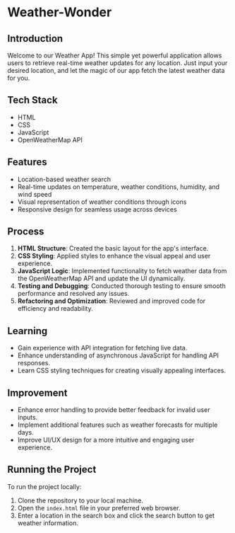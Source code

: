# Weather-Wonder

## Introduction

Welcome to our Weather App! This simple yet powerful application allows users to retrieve real-time weather updates for any location. Just input your desired location, and let the magic of our app fetch the latest weather data for you.

## Tech Stack

- HTML
- CSS
- JavaScript
- OpenWeatherMap API

## Features

- Location-based weather search
- Real-time updates on temperature, weather conditions, humidity, and wind speed
- Visual representation of weather conditions through icons
- Responsive design for seamless usage across devices

## Process

1. **HTML Structure**: Created the basic layout for the app's interface.
2. **CSS Styling**: Applied styles to enhance the visual appeal and user experience.
3. **JavaScript Logic**: Implemented functionality to fetch weather data from the OpenWeatherMap API and update the UI dynamically.
4. **Testing and Debugging**: Conducted thorough testing to ensure smooth performance and resolved any issues.
5. **Refactoring and Optimization**: Reviewed and improved code for efficiency and readability.

## Learning

- Gain experience with API integration for fetching live data.
- Enhance understanding of asynchronous JavaScript for handling API responses.
- Learn CSS styling techniques for creating visually appealing interfaces.

## Improvement

- Enhance error handling to provide better feedback for invalid user inputs.
- Implement additional features such as weather forecasts for multiple days.
- Improve UI/UX design for a more intuitive and engaging user experience.

## Running the Project

To run the project locally:

1. Clone the repository to your local machine.
2. Open the `index.html` file in your preferred web browser.
3. Enter a location in the search box and click the search button to get weather information.
